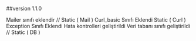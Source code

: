 ##version 1.1.0

  Mailer sınıfı eklendir  // Static ( Mail )
  Curl_basic Sınıfı Eklendi Static ( Curl )
  Exception Sınıfı Eklendi
  Hata kontrolleri geliştirildi
  Veri tabanı sınıfı geliştirildi // Static ( DB )
